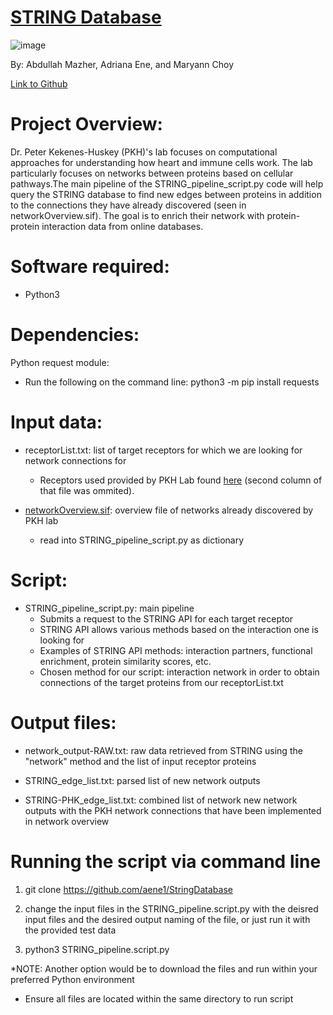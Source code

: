 # [STRING Database](https://string-db.org/) 
 ![image](https://user-images.githubusercontent.com/69886501/117343733-33937400-ae6a-11eb-9081-40a8c75bb77e.png)

By: Abdullah Mazher, Adriana Ene, and Maryann Choy

[Link to Github](https://github.com/aene1/StringDatabase)

# Project Overview:


Dr. Peter Kekenes-Huskey (PKH)'s lab focuses on computational approaches for understanding how heart and immune cells work. The lab particularly focuses on networks between proteins based on cellular pathways.The main pipeline of the STRING_pipeline_script.py code will help query the STRING database to find new edges between proteins in addition to the connections they have already discovered (seen in networkOverview.sif). The goal is to enrich their network with protein-protein interaction data from online databases. 

# Software required:

* Python3

# Dependencies:

Python request module: 

* Run the following on the command line: python3 -m pip install requests

# Input data:

* receptorList.txt: list of target receptors for which we are looking for network connections for
   * Receptors used provided by PKH Lab found [here](https://bitbucket.org/pkhlab/pathwayanalysis/src/master/receptorlist.txt) (second column of that file was ommited). 

* [networkOverview.sif](https://bitbucket.org/pkhlab/pathwayanalysis/src/master/NetworkOverView.sif): overview file of networks already discovered by PKH lab 
   * read into STRING_pipeline_script.py as dictionary
   
# Script:

* STRING_pipeline_script.py: main pipeline
   * Submits a request to the STRING API for each target receptor
   * STRING API allows various methods based on the interaction one is looking for
    * Examples of STRING API methods: interaction partners, functional enrichment, protein similarity scores, etc.
    * Chosen method for our script: interaction network in order to obtain connections of the target proteins from our receptorList.txt

# Output files:

* network_output-RAW.txt: raw data retrieved from STRING using the "network" method and the list of input receptor proteins

* STRING_edge_list.txt: parsed list of new network outputs

* STRING-PHK_edge_list.txt: combined list of network new network outputs with the PKH network connections that have been implemented in network overview

# Running the script via command line

1. git clone https://github.com/aene1/StringDatabase

2. change the input files in the STRING_pipeline.script.py with the deisred input files and the desired output naming of the file, or just run it with the provided test data

3. python3 STRING_pipeline.script.py

*NOTE: Another option would be to download the files and run within your preferred Python environment
 * Ensure all files are located within the same directory to run script
